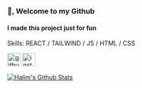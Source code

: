 ### 👋, Welcome to my Github
#### I made this project just for fun

Skills: REACT / TAILWIND / JS / HTML / CSS

[<img src='https://cdn.jsdelivr.net/npm/simple-icons@3.0.1/icons/github.svg' alt='github' height='30'>](https://github.com/Halimp07)  [<img src='https://cdn.jsdelivr.net/npm/simple-icons@3.0.1/icons/instagram.svg' alt='instagram' height='30'>](https://www.instagram.com/d_halimp/)  

[![Halim's Github Stats](https://github-readme-stats.vercel.app/api/top-langs/?username=Halimp07&show_icons=true&theme=onedark)](https://github.com/anuraghazra/github-readme-stats)

